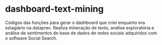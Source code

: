 # dashboard-text-mining
Códigos das funções para gerar o dashboard que criei enquanto era estagiário na dataprev. Realiza mineração de texto, análise exploratória e análise de sentimentos de base de dados de redes sociais adquiridos com o software Social Search.
